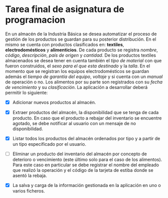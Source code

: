 # Tarea final de asignatura de programacion

En un almacén de la Industria Básica se desea automatizar el proceso de gestión de los productos se guardan para su posterior distribución. En el mismo se cuenta con productos clasificados en: **textiles**, **electrodomésticos** y **alimenticios**. De cada producto se registra *nombre*, *código*, *descripción*, *país de origen* y *cantidad*. De  los productos textiles almacenados se desea tener en cuenta también el *tipo de material* con que fueron construidos, el *sexo para el que esta destinado* y la *talla*. En el momento que se registran los equipos electrodomésticos se guardan además el *tiempo de garantía del equipo*, *voltaje* y si cuenta con un *manual* de operación o no. Los alimentos por su parte son registrados con su *fecha de vencimiento* y su *clasificación*. La aplicación a desarrollar deberá permitir lo siguiente:

- [x] Adicionar nuevos productos al almacén.

- [x] Extraer productos del almacén, la disponibilidad que se tenga de cada producto. En caso que el producto a rebajar del inventario se encuentre agotado, se debe notificar al usuario con un mensaje de no disponibilidad.
- [x] Listar todos los productos del almacén ordenados por tipo y a partir de un tipo especificado por el usuario.
- [ ] Eliminar un producto del inventario del almacén por concepto de deterioro o vencimiento (este último solo para el caso de los alimentos). Para este caso en particular se debe registrar el nombre del empleado que realizó la operación y el código de la tarjeta de estiba donde se asentó la rebaja.
- [x] La salva y carga de la información gestionada en la aplicación en uno o varios ficheros.
